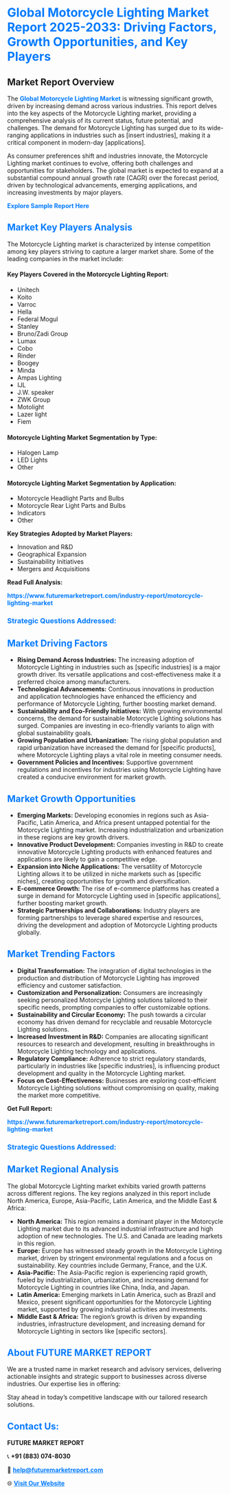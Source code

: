 <h1 style="color: #007BFF;">Global Motorcycle Lighting Market Report 2025-2033: Driving Factors, Growth Opportunities, and Key Players</h1>

<section id="overview">
<h2>Market Report Overview</h2>
<p>The <a href="https://www.futuremarketreport.com/industry-report/motorcycle-lighting-market" style="color: #007BFF; text-decoration: none;"><strong>Global Motorcycle Lighting Market</strong></a> is witnessing significant growth, driven by increasing demand across various industries. This report delves into the key aspects of the Motorcycle Lighting market, providing a comprehensive analysis of its current status, future potential, and challenges. The demand for Motorcycle Lighting has surged due to its wide-ranging applications in industries such as [insert industries], making it a critical component in modern-day [applications].</p>
<p>As consumer preferences shift and industries innovate, the Motorcycle Lighting market continues to evolve, offering both challenges and opportunities for stakeholders. The global market is expected to expand at a substantial compound annual growth rate (CAGR) over the forecast period, driven by technological advancements, emerging applications, and increasing investments by major players.</p>
</section>

<section id="overview">
<p><a href="https://www.futuremarketreport.com/request-sample/reportId=84252" style="color: #007BFF; text-decoration: none;"><strong>Explore Sample Report Here</strong></a></p>
</section>

<section id="key-players">
<h2 style="color: #007BFF;">Market Key Players Analysis</h2>
<p>The Motorcycle Lighting market is characterized by intense competition among key players striving to capture a larger market share. Some of the leading companies in the market include:</p>
<h4>Key Players Covered in the Motorcycle Lighting Report:</h4>
<ul><li>Unitech</li><li>Koito</li><li>Varroc</li><li>Hella</li><li>Federal Mogul</li><li>Stanley</li><li>Bruno/Zadi Group</li><li>Lumax</li><li>Cobo</li><li>Rinder</li><li>Boogey</li><li>Minda</li><li>Ampas Lighting</li><li>IJL</li><li>J.W. speaker</li><li>ZWK Group</li><li>Motolight</li><li>Lazer light</li><li>Fiem</li></ul>
<h4>Motorcycle Lighting Market Segmentation by Type:</h4>
<ul><li>Halogen Lamp</li><li>LED Lights</li><li>Other</li></ul>

<h4>Motorcycle Lighting Market Segmentation by Application:</h4>
<ul><li>Motorcycle Headlight Parts and Bulbs</li><li>Motorcycle Rear Light Parts and Bulbs</li><li>Indicators</li><li>Other</li></ul>
<p><strong>Key Strategies Adopted by Market Players:</strong></p>
<ul>
<li>Innovation and R&D</li>
<li>Geographical Expansion</li>
<li>Sustainability Initiatives</li>
<li>Mergers and Acquisitions</li>
</ul>
</section>

<section>
<p><strong>Read Full Analysis: </strong></p><a href="https://www.futuremarketreport.com/industry-report/motorcycle-lighting-market" style="color: #007BFF; text-decoration: none;"><strong>https://www.futuremarketreport.com/industry-report/motorcycle-lighting-market</strong></a>
<h3 style="color: #007BFF;">Strategic Questions Addressed:</h3>
</section>

<section id="driving-factors">
<h2 style="color: #007BFF;">Market Driving Factors</h2>
<ul>
<li><strong>Rising Demand Across Industries:</strong> The increasing adoption of Motorcycle Lighting in industries such as [specific industries] is a major growth driver. Its versatile applications and cost-effectiveness make it a preferred choice among manufacturers.</li>
<li><strong>Technological Advancements:</strong> Continuous innovations in production and application technologies have enhanced the efficiency and performance of Motorcycle Lighting, further boosting market demand.</li>
<li><strong>Sustainability and Eco-Friendly Initiatives:</strong> With growing environmental concerns, the demand for sustainable Motorcycle Lighting solutions has surged. Companies are investing in eco-friendly variants to align with global sustainability goals.</li>
<li><strong>Growing Population and Urbanization:</strong> The rising global population and rapid urbanization have increased the demand for [specific products], where Motorcycle Lighting plays a vital role in meeting consumer needs.</li>
<li><strong>Government Policies and Incentives:</strong> Supportive government regulations and incentives for industries using Motorcycle Lighting have created a conducive environment for market growth.</li>
</ul>
</section>

<section id="growth-opportunities">
<h2 style="color: #007BFF;">Market Growth Opportunities</h2>
<ul>
<li><strong>Emerging Markets:</strong> Developing economies in regions such as Asia-Pacific, Latin America, and Africa present untapped potential for the Motorcycle Lighting market. Increasing industrialization and urbanization in these regions are key growth drivers.</li>
<li><strong>Innovative Product Development:</strong> Companies investing in R&D to create innovative Motorcycle Lighting products with enhanced features and applications are likely to gain a competitive edge.</li>
<li><strong>Expansion into Niche Applications:</strong> The versatility of Motorcycle Lighting allows it to be utilized in niche markets such as [specific niches], creating opportunities for growth and diversification.</li>
<li><strong>E-commerce Growth:</strong> The rise of e-commerce platforms has created a surge in demand for Motorcycle Lighting used in [specific applications], further boosting market growth.</li>
<li><strong>Strategic Partnerships and Collaborations:</strong> Industry players are forming partnerships to leverage shared expertise and resources, driving the development and adoption of Motorcycle Lighting products globally.</li>
</ul>
</section>

<section id="trending-factors">
<h2 style="color: #007BFF;">Market Trending Factors</h2>
<ul>
<li><strong>Digital Transformation:</strong> The integration of digital technologies in the production and distribution of Motorcycle Lighting has improved efficiency and customer satisfaction.</li>
<li><strong>Customization and Personalization:</strong> Consumers are increasingly seeking personalized Motorcycle Lighting solutions tailored to their specific needs, prompting companies to offer customizable options.</li>
<li><strong>Sustainability and Circular Economy:</strong> The push towards a circular economy has driven demand for recyclable and reusable Motorcycle Lighting solutions.</li>
<li><strong>Increased Investment in R&D:</strong> Companies are allocating significant resources to research and development, resulting in breakthroughs in Motorcycle Lighting technology and applications.</li>
<li><strong>Regulatory Compliance:</strong> Adherence to strict regulatory standards, particularly in industries like [specific industries], is influencing product development and quality in the Motorcycle Lighting market.</li>
<li><strong>Focus on Cost-Effectiveness:</strong> Businesses are exploring cost-efficient Motorcycle Lighting solutions without compromising on quality, making the market more competitive.</li>
</ul>
</section>

<section>
<p><strong>Get Full Report: </strong></p><a href="https://www.futuremarketreport.com/industry-report/motorcycle-lighting-market" style="color: #007BFF; text-decoration: none;"><strong>https://www.futuremarketreport.com/industry-report/motorcycle-lighting-market</strong></a>
<h3 style="color: #007BFF;">Strategic Questions Addressed:</h3>
</section>


<section id="regional-analysis">
<h2 style="color: #007BFF;">Market Regional Analysis</h2>
<p>The global Motorcycle Lighting market exhibits varied growth patterns across different regions. The key regions analyzed in this report include North America, Europe, Asia-Pacific, Latin America, and the Middle East & Africa:</p>
<ul>
<li><strong>North America:</strong> This region remains a dominant player in the Motorcycle Lighting market due to its advanced industrial infrastructure and high adoption of new technologies. The U.S. and Canada are leading markets in this region.</li>
<li><strong>Europe:</strong> Europe has witnessed steady growth in the Motorcycle Lighting market, driven by stringent environmental regulations and a focus on sustainability. Key countries include Germany, France, and the U.K.</li>
<li><strong>Asia-Pacific:</strong> The Asia-Pacific region is experiencing rapid growth, fueled by industrialization, urbanization, and increasing demand for Motorcycle Lighting in countries like China, India, and Japan.</li>
<li><strong>Latin America:</strong> Emerging markets in Latin America, such as Brazil and Mexico, present significant opportunities for the Motorcycle Lighting market, supported by growing industrial activities and investments.</li>
<li><strong>Middle East & Africa:</strong> The region’s growth is driven by expanding industries, infrastructure development, and increasing demand for Motorcycle Lighting in sectors like [specific sectors].</li>
</ul>
</section>

<footer>
<h2 style="color: #007BFF;">About FUTURE MARKET REPORT</h2>
<p>We are a trusted name in market research and advisory services, delivering actionable insights and strategic support to businesses across diverse industries. Our expertise lies in offering:</p>

<p>Stay ahead in today’s competitive landscape with our tailored research solutions.</p>

<h2 style="color: #007BFF;">Contact Us:</h2>
<p><strong>FUTURE MARKET REPORT</strong></p>
<p>📞 <strong>+91 (883) 074-8030</strong></p>
<p>📧 <strong><a href="mailto:help@futuremarketreport.com" style="color: #007BFF;">help@futuremarketreport.com</a></strong></p>
<p>🌐 <strong><a href="https://www.futuremarketreport.com/" style="color: #007BFF;">Visit Our Website</a></strong></p>
</footer>